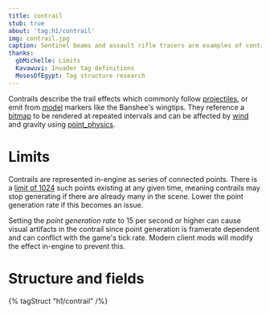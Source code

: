 ```yaml
---
title: contrail
stub: true
about: 'tag:h1/contrail'
img: contrail.jpg
caption: Sentinel beams and assault rifle tracers are examples of contrails
thanks:
  gbMichelle: Limits
  Kavawuvi: Invader tag definitions
  MosesOfEgypt: Tag structure research
---
```

Contrails describe the trail effects which commonly follow [projectiles](~projectile), or emit from [model](~gbxmodel) markers like the Banshee's wingtips. They reference a [bitmap](~) to be rendered at repeated intervals and can be affected by [wind](~) and gravity using [point_physics](~).

# Limits
Contrails are represented in-engine as series of connected points. There is a [limit of 1024](~game-state#datum-arrays) such points existing at any given time, meaning contrails may stop generating if there are already many in the scene. Lower the point generation rate if this becomes an issue.

Setting the _point generation rate_ to 15 per second or higher can cause visual artifacts in the contrail since point generation is framerate dependent and can conflict with the game's tick rate. Modern client mods will modify the effect in-engine to prevent this.

# Structure and fields

{% tagStruct "h1/contrail" /%}
